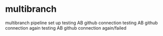 # multibranch
multibranch pipeline set up
testing AB github connection
testing AB github connection again
testing AB github connection again/failed
